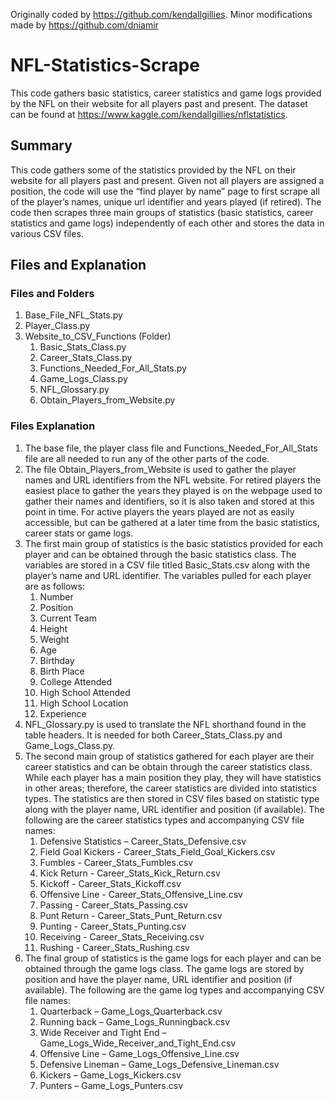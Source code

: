 Originally coded by https://github.com/kendallgillies. Minor modifications made by https://github.com/dniamir

# NFL-Statistics-Scrape
This code gathers basic statistics, career statistics and game logs provided by the NFL on their website for all players past and present.  The dataset can be found at https://www.kaggle.com/kendallgillies/nflstatistics.

## Summary
This code gathers some of the statistics provided by the NFL on their website for all players past and present.  Given not all players are assigned a position, the code will use the “find player by name” page to first scrape all of the player’s names, unique url identifier and years played (if retired).  The code then scrapes three main groups of statistics (basic statistics, career statistics and game logs) independently of each other and stores the data in various CSV files.  

## Files and Explanation
### Files and Folders
1. Base_File_NFL_Stats.py
2. Player_Class.py
3. Website_to_CSV_Functions (Folder)
    1. Basic_Stats_Class.py
    2. Career_Stats_Class.py
    3. Functions_Needed_For_All_Stats.py
    4. Game_Logs_Class.py
    5. NFL_Glossary.py
    6. Obtain_Players_from_Website.py

### Files Explanation
1. The base file, the player class file and Functions_Needed_For_All_Stats file are all needed to run any of the other parts of the code.  
2. The file Obtain_Players_from_Website is used to gather the player names and URL identifiers from the NFL website.  For retired players the easiest place to gather the years they played is on the webpage used to gather their names and identifiers, so it is also taken and stored at this point in time.  For active players the years played are not as easily accessible, but can be gathered at a later time from the basic statistics, career stats or game logs.
3. The first main group of statistics is the basic statistics provided for each player and can be obtained through the basic statistics class.  The variables are stored in a CSV file titled Basic_Stats.csv along with the player’s name and URL identifier.  The variables pulled for each player are as follows:
    1.	Number
    2.	Position
    3.	Current Team
    4.	Height
    5.	Weight
    6.	Age
    7.	Birthday
    8.	Birth Place
    9.	College Attended
    10.	High School Attended
    11.	High School Location
    12.	Experience
4. NFL_Glossary.py is used to translate the NFL shorthand found in the table headers.  It is needed for both Career_Stats_Class.py and Game_Logs_Class.py.
5. The second main group of statistics gathered for each player are their career statistics and can be obtain through the career statistics class.  While each player has a main position they play, they will have statistics in other areas; therefore, the career statistics are divided into statistics types.  The statistics are then stored in CSV files based on statistic type along with the player name, URL identifier and position (if available).  The following are the career statistics types and accompanying CSV file names:
    1.	Defensive Statistics – Career_Stats_Defensive.csv
    2.	Field Goal Kickers - Career_Stats_Field_Goal_Kickers.csv
    3.	Fumbles - Career_Stats_Fumbles.csv
    4.	Kick Return - Career_Stats_Kick_Return.csv
    5.	Kickoff - Career_Stats_Kickoff.csv
    6.	Offensive Line - Career_Stats_Offensive_Line.csv
    7.	Passing - Career_Stats_Passing.csv
    8.	Punt Return - Career_Stats_Punt_Return.csv
    9.	Punting - Career_Stats_Punting.csv
    10.	Receiving - Career_Stats_Receiving.csv
    11.	Rushing - Career_Stats_Rushing.csv
6. The final group of statistics is the game logs for each player and can be obtained through the game logs class.  The game logs are stored by position and have the player name, URL identifier and position (if available).  The following are the game log types and accompanying CSV file names:
    1.	Quarterback – Game_Logs_Quarterback.csv
    2.	Running back – Game_Logs_Runningback.csv
    3.	Wide Receiver and Tight End – Game_Logs_Wide_Receiver_and_Tight_End.csv
    4.	Offensive Line – Game_Logs_Offensive_Line.csv
    5.	Defensive Lineman – Game_Logs_Defensive_Lineman.csv
    6.	Kickers – Game_Logs_Kickers.csv
    7.	Punters – Game_Logs_Punters.csv
